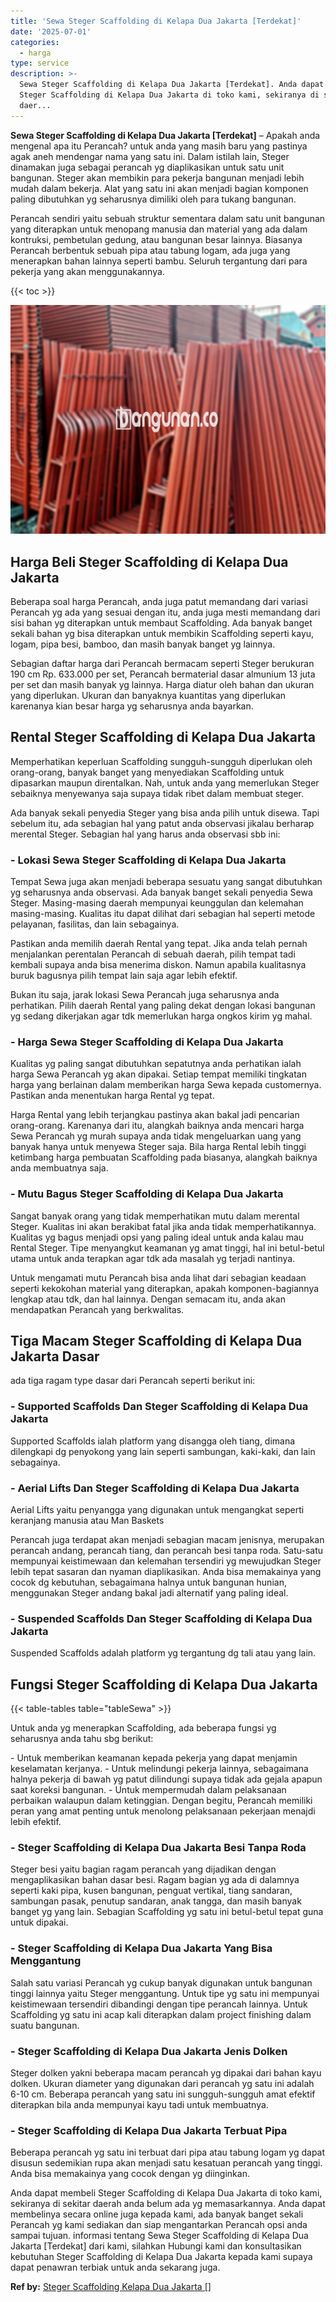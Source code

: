 ```yaml
---
title: 'Sewa Steger Scaffolding di Kelapa Dua Jakarta [Terdekat]'
date: '2025-07-01'
categories:
  - harga
type: service
description: >-
  Sewa Steger Scaffolding di Kelapa Dua Jakarta [Terdekat]. Anda dapat membeli
  Steger Scaffolding di Kelapa Dua Jakarta di toko kami, sekiranya di sekitar
  daer...
---
```


**Sewa Steger Scaffolding di Kelapa Dua Jakarta \[Terdekat\]** – Apakah anda mengenal apa itu Perancah? untuk anda yang masih baru yang pastinya agak aneh mendengar nama yang satu ini. Dalam istilah lain, Steger dinamakan juga sebagai perancah yg diaplikasikan untuk satu unit bangunan. Steger akan membikin para pekerja bangunan menjadi lebih mudah dalam bekerja. Alat yang satu ini akan menjadi bagian komponen paling dibutuhkan yg seharusnya dimiliki oleh para tukang bangunan.

Perancah sendiri yaitu sebuah struktur sementara dalam satu unit bangunan yang diterapkan untuk menopang manusia dan material yang ada dalam kontruksi, pembetulan gedung, atau bangunan besar lainnya. Biasanya Perancah berbentuk sebuah pipa atau tabung logam, ada juga yang menerapkan bahan lainnya seperti bambu. Seluruh tergantung dari para pekerja yang akan menggunakannya.

{{< toc >}}

![Sewa Steger Scaffolding di Kelapa Dua Jakarta [Terdekat]](/images/sewa-scaffolding-steger-04.png)

## Harga Beli Steger Scaffolding di Kelapa Dua Jakarta

Beberapa soal harga Perancah, anda juga patut memandang dari variasi Perancah yg ada yang sesuai dengan itu, anda juga mesti memandang dari sisi bahan yg diterapkan untuk membaut Scaffolding. Ada banyak banget sekali bahan yg bisa diterapkan untuk membikin Scaffolding seperti kayu, logam, pipa besi, bamboo, dan masih banyak banget yg lainnya.

Sebagian daftar harga dari Perancah bermacam seperti Steger berukuran 190 cm Rp. 633.000 per set, Perancah bermaterial dasar almunium 13 juta per set dan masih banyak yg lainnya. Harga diatur oleh bahan dan ukuran yang diperlukan. Ukuran dan banyaknya kuantitas yang diperlukan karenanya kian besar harga yg seharusnya anda bayarkan.

## Rental Steger Scaffolding di Kelapa Dua Jakarta

Memperhatikan keperluan Scaffolding sungguh-sungguh diperlukan oleh orang-orang, banyak banget yang menyediakan Scaffolding untuk dipasarkan maupun direntalkan. Nah, untuk anda yang memerlukan Steger sebaiknya menyewanya saja supaya tidak ribet dalam membuat steger.

Ada banyak sekali penyedia Steger yang bisa anda pilih untuk disewa. Tapi sebelum itu, ada sebagian hal yang patut anda observasi jikalau berharap merental Steger. Sebagian hal yang harus anda observasi sbb ini:

### \- Lokasi Sewa Steger Scaffolding di Kelapa Dua Jakarta

Tempat Sewa juga akan menjadi beberapa sesuatu yang sangat dibutuhkan yg seharusnya anda observasi. Ada banyak banget sekali penyedia Sewa Steger. Masing-masing daerah mempunyai keunggulan dan kelemahan masing-masing. Kualitas itu dapat dilihat dari sebagian hal seperti metode pelayanan, fasilitas, dan lain sebagainya.

Pastikan anda memilih daerah Rental yang tepat. Jika anda telah pernah menjalankan perentalan Perancah di sebuah daerah, pilih tempat tadi kembali supaya anda bisa menerima diskon. Namun apabila kualitasnya buruk bagusnya pilih tempat lain saja agar lebih efektif.

Bukan itu saja, jarak lokasi Sewa Perancah juga seharusnya anda perhatikan. Pilih daerah Rental yang paling dekat dengan lokasi bangunan yg sedang dikerjakan agar tdk memerlukan harga ongkos kirim yg mahal.

### \- Harga Sewa Steger Scaffolding di Kelapa Dua Jakarta

Kualitas yg paling sangat dibutuhkan sepatutnya anda perhatikan ialah harga Sewa Perancah yg akan dipakai. Setiap tempat memiliki tingkatan harga yang berlainan dalam memberikan harga Sewa kepada customernya. Pastikan anda menentukan harga Rental yg tepat.

Harga Rental yang lebih terjangkau pastinya akan bakal jadi pencarian orang-orang. Karenanya dari itu, alangkah baiknya anda mencari harga Sewa Perancah yg murah supaya anda tidak mengeluarkan uang yang banyak hanya untuk menyewa Steger saja. Bila harga Rental lebih tinggi ketimbang harga pembuatan Scaffolding pada biasanya, alangkah baiknya anda membuatnya saja.

### \- Mutu Bagus Steger Scaffolding di Kelapa Dua Jakarta

Sangat banyak orang yang tidak memperhatikan mutu dalam merental Steger. Kualitas ini akan berakibat fatal jika anda tidak memperhatikannya. Kualitas yg bagus menjadi opsi yang paling ideal untuk anda kalau mau Rental Steger. Tipe menyangkut keamanan yg amat tinggi, hal ini betul-betul utama untuk anda terapkan agar tdk ada masalah yg terjadi nantinya.

Untuk mengamati mutu Perancah bisa anda lihat dari sebagian keadaan seperti kekokohan material yang diterapkan, apakah komponen-bagiannya lengkap atau tdk, dan hal lainnya. Dengan semacam itu, anda akan mendapatkan Perancah yang berkwalitas.

## Tiga Macam Steger Scaffolding di Kelapa Dua Jakarta Dasar

ada tiga ragam type dasar dari Perancah seperti berikut ini:

### \- Supported Scaffolds Dan Steger Scaffolding di Kelapa Dua Jakarta

Supported Scaffolds ialah platform yang disangga oleh tiang, dimana dilengkapi dg penyokong yang lain seperti sambungan, kaki-kaki, dan lain sebagainya.

### \- Aerial Lifts Dan Steger Scaffolding di Kelapa Dua Jakarta

Aerial Lifts yaitu penyangga yang digunakan untuk mengangkat seperti keranjang manusia atau Man Baskets

Perancah juga terdapat akan menjadi sebagian macam jenisnya, merupakan perancah andang, perancah tiang, dan perancah besi tanpa roda. Satu-satu mempunyai keistimewaan dan kelemahan tersendiri yg mewujudkan Steger lebih tepat sasaran dan nyaman diaplikasikan. Anda bisa memakainya yang cocok dg kebutuhan, sebagaimana halnya untuk bangunan hunian, menggunakan Steger andang bakal jadi alternatif yang paling ideal.

### \- Suspended Scaffolds Dan Steger Scaffolding di Kelapa Dua Jakarta

Suspended Scaffolds adalah platform yg tergantung dg tali atau yang lain.

## Fungsi Steger Scaffolding di Kelapa Dua Jakarta

{{< table-tables table="tableSewa" >}}

Untuk anda yg menerapkan Scaffolding, ada beberapa fungsi yg seharusnya anda tahu sbg berikut:

\- Untuk memberikan keamanan kepada pekerja yang dapat menjamin keselamatan kerjanya. - Untuk melindungi pekerja lainnya, sebagaimana halnya pekerja di bawah yg patut dilindungi supaya tidak ada gejala apapun saat koreksi bangunan. - Untuk mempermudah dalam pelaksanaan perbaikan walaupun dalam ketinggian. Dengan begitu, Perancah memiliki peran yang amat penting untuk menolong pelaksanaan pekerjaan menajdi lebih efektif.

### \- Steger Scaffolding di Kelapa Dua Jakarta Besi Tanpa Roda

Steger besi yaitu bagian ragam perancah yang dijadikan dengan mengaplikasikan bahan dasar besi. Ragam bagian yg ada di dalamnya seperti kaki pipa, kusen bangunan, penguat vertikal, tiang sandaran, sambungan pasak, penutup sandaran, anak tangga, dan masih banyak banget yg yang lain. Sebagian Scaffolding yg satu ini betul-betul tepat guna untuk dipakai.

### \- Steger Scaffolding di Kelapa Dua Jakarta Yang Bisa Menggantung

Salah satu variasi Perancah yg cukup banyak digunakan untuk bangunan tinggi lainnya yaitu Steger menggantung. Untuk tipe yg satu ini mempunyai keistimewaan tersendiri dibandingi dengan tipe perancah lainnya. Untuk Scaffolding yg satu ini acap kali diterapkan dalam project finishing dalam suatu bangunan.

### \- Steger Scaffolding di Kelapa Dua Jakarta Jenis Dolken

Steger dolken yakni beberapa macam perancah yg dipakai dari bahan kayu dolken. Ukuran diameter yang digunakan dari perancah yg satu ini adalah 6-10 cm. Beberapa perancah yang satu ini sungguh-sungguh amat efektif diterapkan bila anda mempunyai kayu tadi untuk membuatnya.

### \- Steger Scaffolding di Kelapa Dua Jakarta Terbuat Pipa

Beberapa perancah yg satu ini terbuat dari pipa atau tabung logam yg dapat disusun sedemikian rupa akan menjadi satu kesatuan perancah yang tinggi. Anda bisa memakainya yang cocok dengan yg diinginkan.

Anda dapat membeli Steger Scaffolding di Kelapa Dua Jakarta di toko kami, sekiranya di sekitar daerah anda belum ada yg memasarkannya. Anda dapat membelinya secara online juga kepada kami, ada banyak banget sekali Perancah yg kami sediakan dan siap mengantarkan Perancah opsi anda sampai tujuan. informasi tentang Sewa Steger Scaffolding di Kelapa Dua Jakarta \[Terdekat\] dari kami, silahkan Hubungi kami dan konsultasikan kebutuhan Steger Scaffolding di Kelapa Dua Jakarta kepada kami supaya dapat penawran terbiak untuk anda sekarang juga.

**Ref by:** [Steger Scaffolding Kelapa Dua Jakarta []](https://id.wikipedia.org/wiki/Steger)
